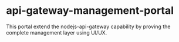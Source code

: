 # api-gateway-management-portal
This portal extend the nodejs-api-gateway capability by proving the complete management layer using UI/UX.
